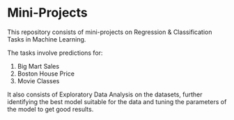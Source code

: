 # Mini-Projects

This repository consists of mini-projects on Regression & Classification Tasks in Machine Learning.

The tasks involve predictions for:
1. Big Mart Sales
2. Boston House Price
3. Movie Classes

It also consists of Exploratory Data Analysis on the datasets, further identifying the best model suitable for the data and tuning the parameters of the model to get good results.
